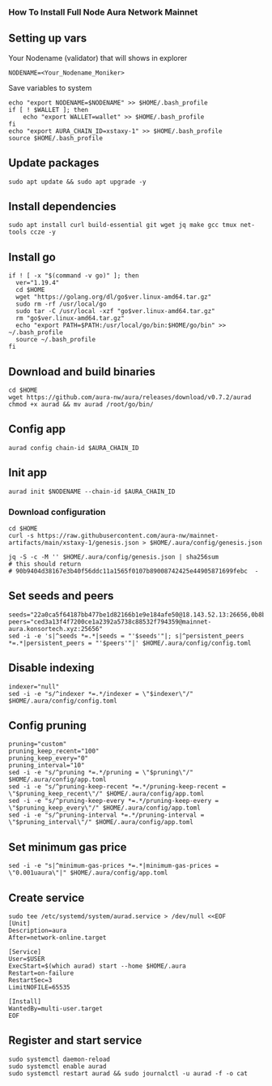 ### How To Install Full Node Aura Network Mainnet

## Setting up vars
Your Nodename (validator) that will shows in explorer
```
NODENAME=<Your_Nodename_Moniker>
```

Save variables to system
```
echo "export NODENAME=$NODENAME" >> $HOME/.bash_profile
if [ ! $WALLET ]; then
	echo "export WALLET=wallet" >> $HOME/.bash_profile
fi
echo "export AURA_CHAIN_ID=xstaxy-1" >> $HOME/.bash_profile
source $HOME/.bash_profile
```

## Update packages
```
sudo apt update && sudo apt upgrade -y
```

## Install dependencies
```
sudo apt install curl build-essential git wget jq make gcc tmux net-tools ccze -y
```

## Install go
```
if ! [ -x "$(command -v go)" ]; then
  ver="1.19.4"
  cd $HOME
  wget "https://golang.org/dl/go$ver.linux-amd64.tar.gz"
  sudo rm -rf /usr/local/go
  sudo tar -C /usr/local -xzf "go$ver.linux-amd64.tar.gz"
  rm "go$ver.linux-amd64.tar.gz"
  echo "export PATH=$PATH:/usr/local/go/bin:$HOME/go/bin" >> ~/.bash_profile
  source ~/.bash_profile
fi
```

## Download and build binaries
```
cd $HOME
wget https://github.com/aura-nw/aura/releases/download/v0.7.2/aurad
chmod +x aurad && mv aurad /root/go/bin/
```

## Config app
```
aurad config chain-id $AURA_CHAIN_ID
```

## Init app
```
aurad init $NODENAME --chain-id $AURA_CHAIN_ID
```

### Download configuration
```
cd $HOME
curl -s https://raw.githubusercontent.com/aura-nw/mainnet-artifacts/main/xstaxy-1/genesis.json > $HOME/.aura/config/genesis.json

jq -S -c -M '' $HOME/.aura/config/genesis.json | sha256sum
# this should return
# 90b9404d38167e3b40f56ddc11a1565f0107b89008742425e44905871699febc  -
```

## Set seeds and peers
```
seeds="22a0ca5f64187bb477be1d82166b1e9e184afe50@18.143.52.13:26656,0b8bd8c1b956b441f036e71df3a4d96e85f843b8@13.250.159.219:26656"
peers="ced3a13f4f7200ce1a2392a5738c88532f794359@mainnet-aura.konsortech.xyz:25656"
sed -i -e 's|^seeds *=.*|seeds = "'$seeds'"|; s|^persistent_peers *=.*|persistent_peers = "'$peers'"|' $HOME/.aura/config/config.toml
```

## Disable indexing
```
indexer="null"
sed -i -e "s/^indexer *=.*/indexer = \"$indexer\"/" $HOME/.aura/config/config.toml
```

## Config pruning
```
pruning="custom"
pruning_keep_recent="100"
pruning_keep_every="0"
pruning_interval="10"
sed -i -e "s/^pruning *=.*/pruning = \"$pruning\"/" $HOME/.aura/config/app.toml
sed -i -e "s/^pruning-keep-recent *=.*/pruning-keep-recent = \"$pruning_keep_recent\"/" $HOME/.aura/config/app.toml
sed -i -e "s/^pruning-keep-every *=.*/pruning-keep-every = \"$pruning_keep_every\"/" $HOME/.aura/config/app.toml
sed -i -e "s/^pruning-interval *=.*/pruning-interval = \"$pruning_interval\"/" $HOME/.aura/config/app.toml
```

## Set minimum gas price
```
sed -i -e "s|^minimum-gas-prices *=.*|minimum-gas-prices = \"0.001uaura\"|" $HOME/.aura/config/app.toml
```

## Create service
```
sudo tee /etc/systemd/system/aurad.service > /dev/null <<EOF
[Unit]
Description=aura
After=network-online.target

[Service]
User=$USER
ExecStart=$(which aurad) start --home $HOME/.aura
Restart=on-failure
RestartSec=3
LimitNOFILE=65535

[Install]
WantedBy=multi-user.target
EOF
```

## Register and start service
```
sudo systemctl daemon-reload
sudo systemctl enable aurad
sudo systemctl restart aurad && sudo journalctl -u aurad -f -o cat
```
